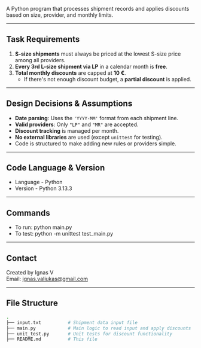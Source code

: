 A Python program that processes shipment records and applies discounts based on size, provider, and monthly limits.

---

## Task Requirements

1. **S-size shipments** must always be priced at the lowest S-size price among all providers.
2. **Every 3rd L-size shipment via LP** in a calendar month is **free**.
3. **Total monthly discounts** are capped at **10 €**.
   - If there's not enough discount budget, a **partial discount** is applied.

---

## Design Decisions & Assumptions

- **Date parsing**: Uses the `'YYYY-MM'` format from each shipment line.
- **Valid providers**: Only `"LP"` and `"MR"` are accepted.
- **Discount tracking** is managed per month.
- **No external libraries** are used (except `unittest` for testing).
- Code is structured to make adding new rules or providers simple.

---

## Code Language & Version
- Language - Python
- Version - Python 3.13.3
  

---

## Commands  

- To run: python main.py
- To test: python -m unittest test_main.py

---

##  Contact

Created by Ignas V   
Email: ignas.valiukas@gmail.com  

---


## File Structure

```bash
.
├── input.txt          # Shipment data input file
├── main.py            # Main logic to read input and apply discounts
├── unit_test.py       # Unit tests for discount functionality
├── README.md          # This file

